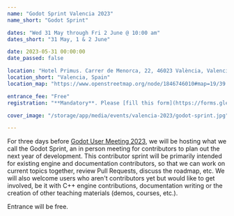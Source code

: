 ```yaml
---
name: "Godot Sprint Valencia 2023"
name_short: "Godot Sprint"

dates: "Wed 31 May through Fri 2 June @ 10:00 am"
dates_short: "31 May, 1 & 2 June"

date: 2023-05-31 00:00:00
date_passed: false

location: "Hotel Primus. Carrer de Menorca, 22, 46023 València, Valencia"
location_short: "Valencia, Spain"
location_map: "https://www.openstreetmap.org/node/1846746010#map=19/39.45769/-0.34573&layers=N"

entrance_fee: "Free"
registration: "**Mandatory**. Please [fill this form](https://forms.gle/gF9sgb16Rh9uDagc8) ASAP so that we know who will be there and can organize the event accordingly."

cover_image: "/storage/app/media/events/valencia-2023/godot-sprint.jpg"

---
```


<p>
	For three days before <a href="#godotmeetup-2023">Godot User Meeting 2023</a>, we will be hosting what we call the
	Godot Sprint, an in person meeting for contributors to plan out the next year of development. This contributor
	sprint will be primarily intended for existing engine and documentation contributors, so that we can work on
	current topics together, review Pull Requests, discuss the roadmap, etc. We will also welcome users who aren't
	contributors yet but would like to get involved, be it with C++ engine contributions, documentation writing or
	the creation of other teaching materials (demos, courses, etc.).
</p>

<p>Entrance will be free.</p>
